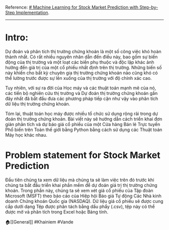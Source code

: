 Reference: [# Machine Learning for Stock Market Prediction with Step-by-Step Implementation](https://www.analyticsvidhya.com/blog/2021/10/machine-learning-for-stock-market-prediction-with-step-by-step-implementation/).

---
# Intro:
Dự đoán và phân tích thị trường chứng khoán là một số công việc khó hoàn thành nhất. Có rất nhiều nguyên nhân dẫn đến điều này, bao gồm sự biến động của thị trường và một loạt các biến phụ thuộc và độc lập khác ảnh hưởng đến giá trị của một cổ phiếu nhất định trên thị trường. Những biến số này khiến cho bất kỳ chuyên gia thị trường chứng khoán nào cũng khó có thể lường trước được sự lên xuống của thị trường với độ chính xác cao.

Tuy nhiên, với sự ra đời của Học máy và các thuật toán mạnh mẽ của nó, các tiến bộ nghiên cứu thị trường và Dự đoán thị trường chứng khoán gần đây nhất đã bắt đầu đưa các phương pháp tiếp cận như vậy vào phân tích dữ liệu thị trường chứng khoán.

Tóm lại, thuật toán học máy được nhiều tổ chức sử dụng rộng rãi trong dự đoán thị trường chứng khoán. Bài viết này sẽ hướng dẫn cách triển khai đơn giản phân tích và dự báo giá cổ phiếu của một Cửa hàng Bán lẻ Trực tuyến Phổ biến trên Toàn thế giới bằng Python bằng cách sử dụng các Thuật toán Máy học khác nhau.

# Problem statement for Stock Market Prediction
Đầu tiên chúng ta xem dữ liệu mà chúng ta sẽ làm việc trên đó trước khi chúng ta bắt đầu triển khai phần mềm để dự đoán giá trị thị trường chứng khoán. Trong phần này, chúng ta sẽ xem xét giá cổ phiếu của Tập đoàn Microsoft (MSFT) theo báo cáo của Hiệp hội Báo giá Tự động Các Nhà kinh doanh Chứng khoán Quốc gia (NASDAQ). Dữ liệu giá cổ phiếu sẽ được cung cấp dưới dạng Tệp được phân tách bằng dấu phẩy (.csv), tệp này có thể được mở và phân tích trong Excel hoặc Bảng tính.


🏠[[General]]
#Khainiem #Vande
